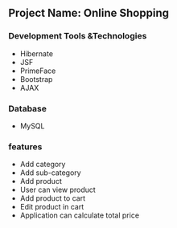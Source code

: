 <h2>Project Name: Online Shopping</h2>

<h3>Development Tools &Technologies</h3>
<ul>
  <li>Hibernate </li>
  <li>JSF</li>
  <li>PrimeFace</li>
  <li>Bootstrap</li>
  <li>AJAX</li>
</ul>

<h3>Database</h3>
<ul>
  <li>MySQL</li>
</ul>

<h3>features</h3>
<ul>
  <li>Add category </li>
  <li>Add sub-category </li>
  <li>Add product</li>
  <li>User can view product</li>
  <li>Add product to cart</li>
  <li>Edit product in cart</li>
  <li>Application can calculate total price</li>
</ul>
